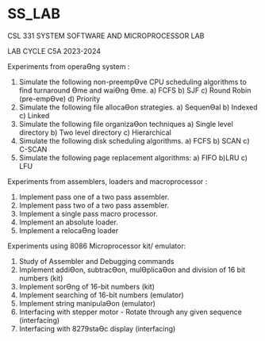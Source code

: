 # SS_LAB
CSL 331 SYSTEM SOFTWARE AND MICROPROCESSOR LAB

LAB CYCLE C5A 2023-2024

Experiments from operaƟng system :
1. Simulate the following non-preempƟve CPU scheduling algorithms to find turnaround Ɵme and
waiƟng Ɵme. a) FCFS b) SJF c) Round Robin (pre-empƟve) d) Priority
2. Simulate the following file allocaƟon strategies. a) SequenƟal b) Indexed c) Linked
3. Simulate the following file organizaƟon techniques a) Single level directory b) Two level directory
c) Hierarchical
4. Simulate the following disk scheduling algorithms. a) FCFS b) SCAN c) C-SCAN
5. Simulate the following page replacement algorithms: a) FIFO b)LRU c) LFU

Experiments from assemblers, loaders and macroprocessor :
1. Implement pass one of a two pass assembler.
2. Implement pass two of a two pass assembler.
3. Implement a single pass macro processor.
4. Implement an absolute loader.
5. Implement a relocaƟng loader

Experiments using 8086 Microprocessor kit/ emulator:
1. Study of Assembler and Debugging commands
2. Implement addiƟon, subtracƟon, mulƟplicaƟon and division of 16 bit numbers (kit)
3. Implement sorƟng of 16-bit numbers (kit)
4. Implement searching of 16-bit numbers (emulator)
4. Implement string manipulaƟon (emulator)
5. Interfacing with stepper motor - Rotate through any given sequence (interfacing)
6. Interfacing with 8279staƟc display (interfacing)
